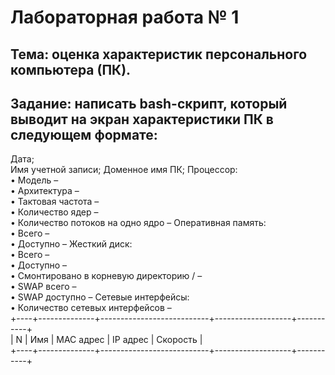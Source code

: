 # Лабораторная работа № 1
## Тема: оценка характеристик персонального компьютера (ПК).
## Задание: написать bash-скрипт, который выводит на экран характеристики ПК в следующем формате:
Дата;  
Имя учетной записи; Доменное имя ПК; Процессор:  
•	Модель –  
•	Архитектура –  
•	Тактовая частота –  
•	Количество ядер –  
•	Количество потоков на одно ядро – Оперативная память:  
•	Всего –  
•	Доступно – Жесткий диск:  
•	Всего –  
•	Доступно –  
•	Смонтировано в корневую директорию / –  
•	SWAP всего –  
•	SWAP доступно – Сетевые интерфейсы:  
•	Количество сетевых интерфейсов –  
+----+--------------+---------------------------+-------------------+-----------+  
|  N |          Имя |                 MAC адрес |          IP адрес |  Скорость |  
+----+--------------+---------------------------+-------------------+-----------+  
